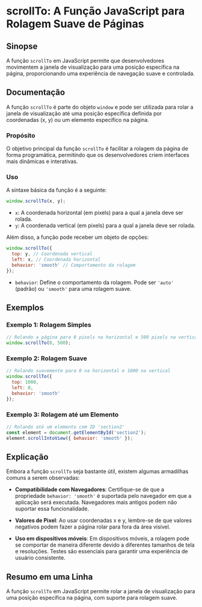 <!--
Meta Description: # scrollTo: A Função JavaScript para Rolagem Suave de Páginas ## Sinopse A função `scrollTo` em JavaScript permite que desenvolvedores movimentem a ja...
Meta Keywords: para, scrollto, rolagem, função, javascript
-->

# scrollTo: A Função JavaScript para Rolagem Suave de Páginas

## Sinopse
A função `scrollTo` em JavaScript permite que desenvolvedores movimentem a janela de visualização para uma posição específica na página, proporcionando uma experiência de navegação suave e controlada.

## Documentação
A função `scrollTo` é parte do objeto `window` e pode ser utilizada para rolar a janela de visualização até uma posição específica definida por coordenadas (x, y) ou um elemento específico na página.

### Propósito
O objetivo principal da função `scrollTo` é facilitar a rolagem da página de forma programática, permitindo que os desenvolvedores criem interfaces mais dinâmicas e interativas.

### Uso
A sintaxe básica da função é a seguinte:

```javascript
window.scrollTo(x, y);
```

- `x`: A coordenada horizontal (em pixels) para a qual a janela deve ser rolada.
- `y`: A coordenada vertical (em pixels) para a qual a janela deve ser rolada.

Além disso, a função pode receber um objeto de opções:

```javascript
window.scrollTo({
  top: y, // Coordenada vertical
  left: x, // Coordenada horizontal
  behavior: 'smooth' // Comportamento da rolagem
});
```

- `behavior`: Define o comportamento da rolagem. Pode ser `'auto'` (padrão) ou `'smooth'` para uma rolagem suave.

## Exemplos

### Exemplo 1: Rolagem Simples
```javascript
// Rolando a página para 0 pixels na horizontal e 500 pixels na vertical
window.scrollTo(0, 500);
```

### Exemplo 2: Rolagem Suave
```javascript
// Rolando suavemente para 0 na horizontal e 1000 na vertical
window.scrollTo({
  top: 1000,
  left: 0,
  behavior: 'smooth'
});
```

### Exemplo 3: Rolagem até um Elemento
```javascript
// Rolando até um elemento com ID 'section2'
const element = document.getElementById('section2');
element.scrollIntoView({ behavior: 'smooth' });
```

## Explicação
Embora a função `scrollTo` seja bastante útil, existem algumas armadilhas comuns a serem observadas:

- **Compatibilidade com Navegadores**: Certifique-se de que a propriedade `behavior: 'smooth'` é suportada pelo navegador em que a aplicação será executada. Navegadores mais antigos podem não suportar essa funcionalidade.
  
- **Valores de Pixel**: Ao usar coordenadas x e y, lembre-se de que valores negativos podem fazer a página rolar para fora da área visível.

- **Uso em dispositivos móveis**: Em dispositivos móveis, a rolagem pode se comportar de maneira diferente devido a diferentes tamanhos de tela e resoluções. Testes são essenciais para garantir uma experiência de usuário consistente.

## Resumo em uma Linha
A função `scrollTo` em JavaScript permite rolar a janela de visualização para uma posição específica na página, com suporte para rolagem suave.